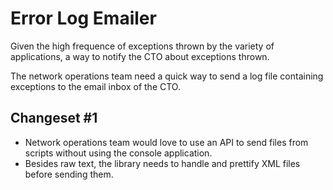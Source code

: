 # Error Log Emailer

Given the high frequence of exceptions thrown by the variety of applications, a way to notify the CTO about exceptions thrown.

The network operations team need a quick way to send a log file containing exceptions to the email inbox of the CTO.

## Changeset #1

* Network operations team would love to use an API to send files from scripts without using the console application.
* Besides raw text, the library needs to handle and prettify XML files before sending them.